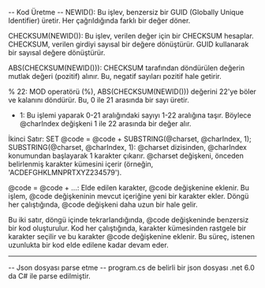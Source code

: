 -- Kod Üretme
-- NEWID(): Bu işlev, benzersiz bir GUID (Globally Unique Identifier) üretir. Her çağrıldığında farklı bir değer döner.

CHECKSUM(NEWID()): Bu işlev, verilen değer için bir CHECKSUM hesaplar. CHECKSUM, verilen girdiyi sayısal bir değere dönüştürür. GUID kullanarak bir sayısal değere dönüştürür.

ABS(CHECKSUM(NEWID())): CHECKSUM tarafından döndürülen değerin mutlak değeri (pozitif) alınır. Bu, negatif sayıları pozitif hale getirir.

% 22: MOD operatörü (%), ABS(CHECKSUM(NEWID())) değerini 22'ye böler ve kalanını döndürür. Bu, 0 ile 21 arasında bir sayı üretir.

+ 1: Bu işlemi yaparak 0-21 aralığındaki sayıyı 1-22 aralığına taşır. Böylece @charIndex değişkeni 1 ile 22 arasında bir değer alır.

İkinci Satır: SET @code = @code + SUBSTRING(@charset, @charIndex, 1);
SUBSTRING(@charset, @charIndex, 1): @charset dizisinden, @charIndex konumundan başlayarak 1 karakter çıkarır. @charset değişkeni, önceden belirlenmiş karakter kümesini içerir (örneğin, 'ACDEFGHKLMNPRTXYZ234579').

@code = @code + ...: Elde edilen karakter, @code değişkenine eklenir. Bu işlem, @code değişkeninin mevcut içeriğine yeni bir karakter ekler. Döngü her çalıştığında, @code değişkeni daha uzun bir hale gelir.

Bu iki satır, döngü içinde tekrarlandığında, @code değişkeninde benzersiz bir kod oluşturulur. Kod her çalıştığında, karakter kümesinden rastgele bir karakter seçilir ve bu karakter @code değişkenine eklenir. Bu süreç, istenen uzunlukta bir kod elde edilene kadar devam eder.

-----------------------------------------------------------------------------------------------------------------------

-- Json dosyası parse etme
-- program.cs de belirli bir json dosyası .net 6.0 da C# ile parse edilmiştir.
